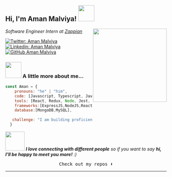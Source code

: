 <h2> Hi, I'm Aman Malviya! <img src="https://media.giphy.com/media/mGcNjsfWAjY5AEZNw6/giphy.gif" width="50"></h2>
<img align='right' src="https://media.giphy.com/media/ieyl9zmCjO4b4t6qoY/giphy.gif" width="230">
<p><em>Software Engineer Intern at <a href="https://www.linkedin.com/company/zappian-media/">Zappian</a>
</em></p>

[![Twitter: Aman Malviya](https://img.shields.io/twitter/follow/Aman?style=social)](https://twitter.com/AmanMalviya258)
[![Linkedin: Aman Malviya ](https://img.shields.io/badge/-Aman-blue?style=flat-square&logo=Linkedin&logoColor=white&link=https://www.linkedin.com/in/amanmalviya258/)](https://www.linkedin.com/in/amanmalviya258/)
[![GitHub Aman Malviya](https://img.shields.io/github/followers/amanmalviya258?label=follow&style=social)](https://github.com/amanmalviya258)


### <img src="https://media.giphy.com/media/VgCDAzcKvsR6OM0uWg/giphy.gif" width="50"> A little more about me...  

```javascript
const Aman = {
    pronouns: "he" | "him",
    code: [Javascript, Typescript, Java, CSS, HTML],
    tools: [React, Redux, Node, Jest, Docker],
    frameworks:[ExpressJS,NodeJS,ReactJS],
    database:[MongoDB,MySQL],
    
   challenge: "I am building proficiency in node.js"
  }
```

<img src="https://media.giphy.com/media/LnQjpWaON8nhr21vNW/giphy.gif" width="60"> <em><b>I love connecting with different people</b> so if you want to say <b>hi, I'll be happy to meet you more!</b> :)</em>
<p align="center"><samp>
Check out my repos ⬇️  
 </samp>
  </p>

---
